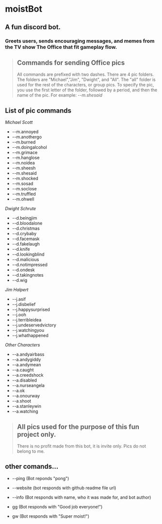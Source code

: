 moistBot
========

A fun discord bot.
------------------

### Greets users, sends encouraging messages, and memes from the TV show The Office that fit gameplay flow.

> ## Commands for sending Office pics
> All commands are prefixed with two dashes. 
> There are 4 pic folders.
> The folders are "Michael","Jim", "Dwight", and "All". The "all" folder is used for the rest of the characters, or group pics.
> To specify the pic, you use the first letter of the folder, followed by a period, and then the name of the pic.
> For example: *--m.shesaid*

List of pic commands
-------------------

 *Michael Scott*
+ --m.annoyed
+ --m.anothergo
+ --m.burned
+ --m.doingalcohol
+ --m.grimace
+ --m.hanglose
+ --m.noidea
+ --m.sheesh
+ --m.shesaid
+ --m.shocked
+ --m.sosad
+ --m.soclose
+ --m.truffled
+ --m.ohwell

 *Dwight Schrute*
+ --d.beingjim
+ --d.bloodalone
+ --d.christmas
+ --d.crybaby
+ --d.facemask
+ --d.fakelaugh
+ --d.knife
+ --d.lookingblind
+ --d.malicious
+ --d.notimpressed
+ --d.ondesk
+ --d.takingnotes
+ --d.wig

 *Jim Halpert*
+ --j.asif
+ --j.disbelief
+ --j.happysurprised
+ --j.ooh
+ --j.terribleidea
+ --j.undeservedvictory
+ --j.watchingyou
+ --j.whathappened

 *Other Characters*
+ --a.andyairbass
+ --a.andygiddy
+ --a.andymean
+ --a.caught
+ --a.creedshock
+ --a.disabled
+ --a.nurseangela
+ --a.ok
+ --a.onourway
+ --a.shoot
+ --a.stanleywin
+ --a.watching

> ## All pics used for the purpose of this fun project only. 
> There is no profit made from this bot, it is invite only. Pics do not belong to me.

 
## other comands...
+ --ping 
 (Bot reponds "pong")
 
+ --website
 (bot responds with github readme file url)
 
+ --info
 (Bot responds with name, who it was made for, and bot author)

+ gg
 (Bot responds with "Good job everyone!")

+ gw
 (Bot responds with "Super moist!")
